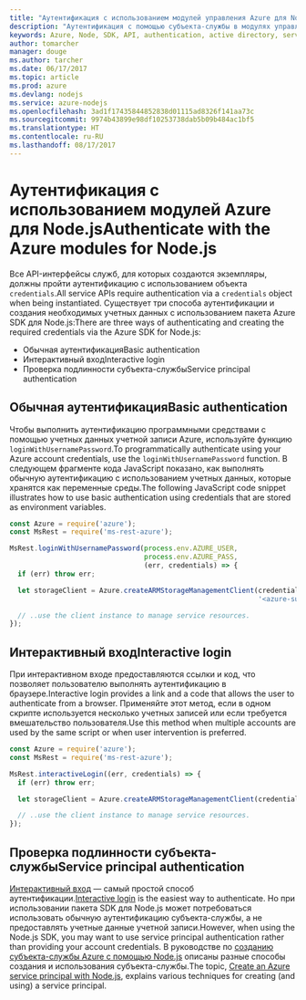 ```yaml
---
title: "Аутентификация с использованием модулей управления Azure для Node.js"
description: "Аутентификация с помощью субъекта-службы в модулях управления Azure для Node.js"
keywords: Azure, Node, SDK, API, authentication, active directory, service principal
author: tomarcher
manager: douge
ms.author: tarcher
ms.date: 06/17/2017
ms.topic: article
ms.prod: azure
ms.devlang: nodejs
ms.service: azure-nodejs
ms.openlocfilehash: 3ad1f17435844852838d01115ad8326f141aa73c
ms.sourcegitcommit: 9974b43899e98df10253738dab5b09b484ac1bf5
ms.translationtype: HT
ms.contentlocale: ru-RU
ms.lasthandoff: 08/17/2017
---
```

# <a name="authenticate-with-the-azure-modules-for-nodejs"></a><span data-ttu-id="06efd-104">Аутентификация с использованием модулей Azure для Node.js</span><span class="sxs-lookup"><span data-stu-id="06efd-104">Authenticate with the Azure modules for Node.js</span></span> 

<span data-ttu-id="06efd-105">Все API-интерфейсы служб, для которых создаются экземпляры, должны пройти аутентификацию с использованием объекта `credentials`.</span><span class="sxs-lookup"><span data-stu-id="06efd-105">All service APIs require authentication via a `credentials` object when being instantiated.</span></span> <span data-ttu-id="06efd-106">Существует три способа аутентификации и создания необходимых учетных данных с использованием пакета Azure SDK для Node.js:</span><span class="sxs-lookup"><span data-stu-id="06efd-106">There are three ways of authenticating and creating the required credentials via the Azure SDK for Node.js:</span></span> 

- <span data-ttu-id="06efd-107">Обычная аутентификация</span><span class="sxs-lookup"><span data-stu-id="06efd-107">Basic authentication</span></span>
- <span data-ttu-id="06efd-108">Интерактивный вход</span><span class="sxs-lookup"><span data-stu-id="06efd-108">Interactive login</span></span>
- <span data-ttu-id="06efd-109">Проверка подлинности субъекта-службы</span><span class="sxs-lookup"><span data-stu-id="06efd-109">Service principal authentication</span></span>

## <a name="basic-authentication"></a><span data-ttu-id="06efd-110">Обычная аутентификация</span><span class="sxs-lookup"><span data-stu-id="06efd-110">Basic authentication</span></span>

<span data-ttu-id="06efd-111">Чтобы выполнить аутентификацию программными средствами с помощью учетных данных учетной записи Azure, используйте функцию `loginWithUsernamePassword`.</span><span class="sxs-lookup"><span data-stu-id="06efd-111">To programmatically authenticate using your Azure account credentials, use the `loginWithUsernamePassword` function.</span></span> <span data-ttu-id="06efd-112">В следующем фрагменте кода JavaScript показано, как выполнять обычную аутентификацию с использованием учетных данных, которые хранятся как переменные среды.</span><span class="sxs-lookup"><span data-stu-id="06efd-112">The following JavaScript code snippet illustrates how to use basic authentication using credentials that are stored as environment variables.</span></span> 

```javascript
const Azure = require('azure');
const MsRest = require('ms-rest-azure');

MsRest.loginWithUsernamePassword(process.env.AZURE_USER, 
                                 process.env.AZURE_PASS, 
                                 (err, credentials) => {
  if (err) throw err;

  let storageClient = Azure.createARMStorageManagementClient(credentials, 
                                                             '<azure-subscription-id>');

  // ..use the client instance to manage service resources.
});
```

## <a name="interactive-login"></a><span data-ttu-id="06efd-113">Интерактивный вход</span><span class="sxs-lookup"><span data-stu-id="06efd-113">Interactive login</span></span>

<span data-ttu-id="06efd-114">При интерактивном входе предоставляются ссылки и код, что позволяет пользователю выполнять аутентификацию в браузере.</span><span class="sxs-lookup"><span data-stu-id="06efd-114">Interactive login provides a link and a code that allows the user to authenticate from a browser.</span></span> <span data-ttu-id="06efd-115">Применяйте этот метод, если в одном скрипте используется несколько учетных записей или если требуется вмешательство пользователя.</span><span class="sxs-lookup"><span data-stu-id="06efd-115">Use this method when multiple accounts are used by the same script or when user intervention is preferred.</span></span>

```javascript
const Azure = require('azure');
const MsRest = require('ms-rest-azure');

MsRest.interactiveLogin((err, credentials) => {
  if (err) throw err;

  let storageClient = Azure.createARMStorageManagementClient(credentials, '<azure-subscription-id>');

  // ..use the client instance to manage service resources.
});
```

## <a name="service-principal-authentication"></a><span data-ttu-id="06efd-116">Проверка подлинности субъекта-службы</span><span class="sxs-lookup"><span data-stu-id="06efd-116">Service principal authentication</span></span>

<span data-ttu-id="06efd-117">[Интерактивный вход](#interactive-login) — самый простой способ аутентификации.</span><span class="sxs-lookup"><span data-stu-id="06efd-117">[Interactive login](#interactive-login) is the easiest way to authenticate.</span></span> <span data-ttu-id="06efd-118">Но при использовании пакета SDK для Node.js может потребоваться использовать обычную аутентификацию субъекта-службы, а не предоставлять учетные данные учетной записи.</span><span class="sxs-lookup"><span data-stu-id="06efd-118">However, when using the Node.js SDK, you may want to use service principal authentication rather than providing your account credentials.</span></span> <span data-ttu-id="06efd-119">В руководстве по [созданию субъекта-службы Azure с помощью Node.js](./node-sdk-azure-authenticate-principal.md) описаны разные способы создания и использования субъекта-службы.</span><span class="sxs-lookup"><span data-stu-id="06efd-119">The topic, [Create an Azure service principal with Node.js](./node-sdk-azure-authenticate-principal.md), explains various techniques for creating (and using) a service principal.</span></span> 